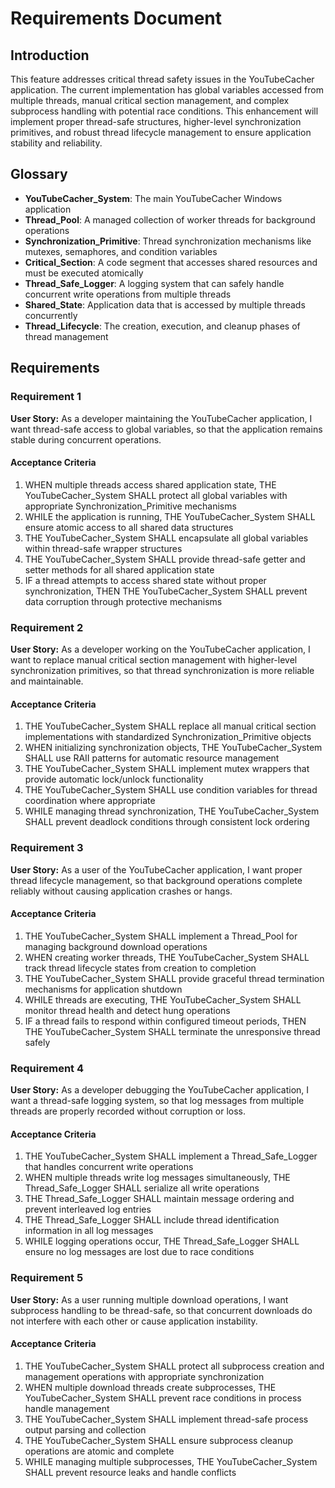 
# Requirements Document

## Introduction

This feature addresses critical thread safety issues in the YouTubeCacher application. The current implementation has global variables accessed from multiple threads, manual critical section management, and complex subprocess handling with potential race conditions. This enhancement will implement proper thread-safe structures, higher-level synchronization primitives, and robust thread lifecycle management to ensure application stability and reliability.

## Glossary

- **YouTubeCacher_System**: The main YouTubeCacher Windows application
- **Thread_Pool**: A managed collection of worker threads for background operations
- **Synchronization_Primitive**: Thread synchronization mechanisms like mutexes, semaphores, and condition variables
- **Critical_Section**: A code segment that accesses shared resources and must be executed atomically
- **Thread_Safe_Logger**: A logging system that can safely handle concurrent write operations from multiple threads
- **Shared_State**: Application data that is accessed by multiple threads concurrently
- **Thread_Lifecycle**: The creation, execution, and cleanup phases of thread management

## Requirements

### Requirement 1

**User Story:** As a developer maintaining the YouTubeCacher application, I want thread-safe access to global variables, so that the application remains stable during concurrent operations.

#### Acceptance Criteria

1. WHEN multiple threads access shared application state, THE YouTubeCacher_System SHALL protect all global variables with appropriate Synchronization_Primitive mechanisms
2. WHILE the application is running, THE YouTubeCacher_System SHALL ensure atomic access to all shared data structures
3. THE YouTubeCacher_System SHALL encapsulate all global variables within thread-safe wrapper structures
4. THE YouTubeCacher_System SHALL provide thread-safe getter and setter methods for all shared application state
5. IF a thread attempts to access shared state without proper synchronization, THEN THE YouTubeCacher_System SHALL prevent data corruption through protective mechanisms

### Requirement 2

**User Story:** As a developer working on the YouTubeCacher application, I want to replace manual critical section management with higher-level synchronization primitives, so that thread synchronization is more reliable and maintainable.

#### Acceptance Criteria

1. THE YouTubeCacher_System SHALL replace all manual critical section implementations with standardized Synchronization_Primitive objects
2. WHEN initializing synchronization objects, THE YouTubeCacher_System SHALL use RAII patterns for automatic resource management
3. THE YouTubeCacher_System SHALL implement mutex wrappers that provide automatic lock/unlock functionality
4. THE YouTubeCacher_System SHALL use condition variables for thread coordination where appropriate
5. WHILE managing thread synchronization, THE YouTubeCacher_System SHALL prevent deadlock conditions through consistent lock ordering

### Requirement 3

**User Story:** As a user of the YouTubeCacher application, I want proper thread lifecycle management, so that background operations complete reliably without causing application crashes or hangs.

#### Acceptance Criteria

1. THE YouTubeCacher_System SHALL implement a Thread_Pool for managing background download operations
2. WHEN creating worker threads, THE YouTubeCacher_System SHALL track thread lifecycle states from creation to completion
3. THE YouTubeCacher_System SHALL provide graceful thread termination mechanisms for application shutdown
4. WHILE threads are executing, THE YouTubeCacher_System SHALL monitor thread health and detect hung operations
5. IF a thread fails to respond within configured timeout periods, THEN THE YouTubeCacher_System SHALL terminate the unresponsive thread safely

### Requirement 4

**User Story:** As a developer debugging the YouTubeCacher application, I want a thread-safe logging system, so that log messages from multiple threads are properly recorded without corruption or loss.

#### Acceptance Criteria

1. THE YouTubeCacher_System SHALL implement a Thread_Safe_Logger that handles concurrent write operations
2. WHEN multiple threads write log messages simultaneously, THE Thread_Safe_Logger SHALL serialize all write operations
3. THE Thread_Safe_Logger SHALL maintain message ordering and prevent interleaved log entries
4. THE Thread_Safe_Logger SHALL include thread identification information in all log messages
5. WHILE logging operations occur, THE Thread_Safe_Logger SHALL ensure no log messages are lost due to race conditions

### Requirement 5

**User Story:** As a user running multiple download operations, I want subprocess handling to be thread-safe, so that concurrent downloads do not interfere with each other or cause application instability.

#### Acceptance Criteria

1. THE YouTubeCacher_System SHALL protect all subprocess creation and management operations with appropriate synchronization
2. WHEN multiple download threads create subprocesses, THE YouTubeCacher_System SHALL prevent race conditions in process handle management
3. THE YouTubeCacher_System SHALL implement thread-safe process output parsing and collection
4. THE YouTubeCacher_System SHALL ensure subprocess cleanup operations are atomic and complete
5. WHILE managing multiple subprocesses, THE YouTubeCacher_System SHALL prevent resource leaks and handle conflicts